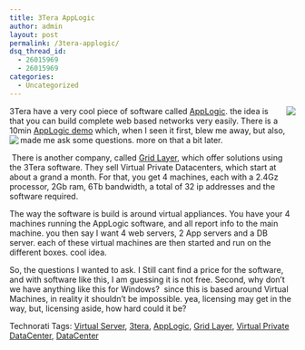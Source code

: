 ```yaml
---
title: 3Tera AppLogic
author: admin
layout: post
permalink: /3tera-applogic/
dsq_thread_id:
  - 26015969
  - 26015969
categories:
  - Uncategorized
---
```

<img src="http://images.lotas-smartman.net/image.ashx?id=24f85560-0e45-446d-8200-63c5d767dc39" align="right" />3Tera have a very cool piece of software called [AppLogic][1]. the idea is that you can build complete web based networks very easily. There is a 10min [AppLogic demo][2] which, when I seen it first, blew me away, but also, made me ask some questions. more on that a bit later. <img src="http://images.lotas-smartman.net/image.ashx?id=f511f00d-a07c-403a-874c-c379215365cf" align="left" /> 

&nbsp;There is another company, called [Grid Layer][3], which offer solutions using the 3Tera software. They sell Virtual Private Datacenters, which start at about a grand a month. For that, you get 4 machines, each with a 2.4Gz processor, 2Gb ram, 6Tb bandwidth, a total of 32 ip addresses and the software required. 

The way the software is build is around virtual appliances. You have your 4 machines running the AppLogic software, and all report info to the main machine. you then say I want 4 web servers, 2 App servers and a DB server. each of these virtual machines are then started and run on the different boxes. cool idea.

So, the questions I wanted to ask. I Still cant find a price for the software, and with software like this, I am guessing it is not free. Second, why don&#8217;t we have anything like this for Windows?&nbsp; since this is based around Virtual Machines, in reality it shouldn&#8217;t be impossible. yea, licensing may get in the way, but, licensing aside, how hard could it be?</p> 

<div class="wlWriterSmartContent" id="0767317B-992E-4b12-91E0-4F059A8CECA8:65151f95-ca13-4342-a791-479ab9f961a7" style="padding-right:0px;display:inline;padding-left:0px;padding-bottom:0px;margin:0px;padding-top:0px;">
  Technorati Tags: <a href="http://technorati.com/tags/Virtual%20Server" rel="tag">Virtual Server</a>, <a href="http://technorati.com/tags/3tera" rel="tag">3tera</a>, <a href="http://technorati.com/tags/AppLogic" rel="tag">AppLogic</a>, <a href="http://technorati.com/tags/Grid%20Layer" rel="tag">Grid Layer</a>, <a href="http://technorati.com/tags/Virtual%20Private%20DataCenter" rel="tag">Virtual Private DataCenter</a>, <a href="http://technorati.com/tags/DataCenter" rel="tag">DataCenter</a>
</div>

 [1]: http://www.3tera.com/
 [2]: http://download2.3tera.net/demo/applogic20demo.html
 [3]: http://www.thegridlayer.com/